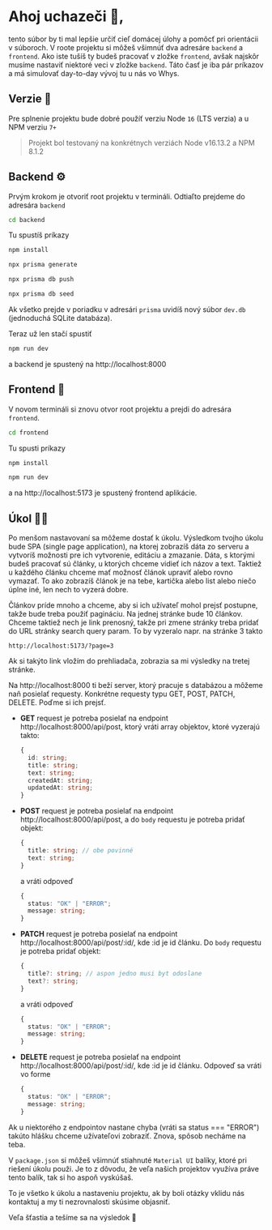 # Ahoj uchazeči 👋,

tento súbor by ti mal lepšie určiť cieľ domácej úlohy a pomôcť pri orientácii v súboroch. V roote projektu si môžeš všimnúť dva adresáre `backend` a `frontend`. Ako iste tušíš ty budeš pracovať v zložke `frontend`, avšak najskôr musíme nastaviť niektoré veci v zložke `backend`. Táto časť je iba pár príkazov a má simulovať day-to-day vývoj tu u nás vo Whys.

## Verzie 🧰

Pre splnenie projektu bude dobré použíť verziu Node `16` (LTS verzia) a u NPM verziu `7+`

> Projekt bol testovaný na konkrétnych verziách Node v16.13.2 a NPM 8.1.2

## Backend ⚙

Prvým krokom je otvoriť root projektu v termináli. Odtiaľto prejdeme do adresára `backend`

```bash
cd backend
```

Tu spustíš príkazy

```bash
npm install

npx prisma generate

npx prisma db push

npx prisma db seed
```

Ak všetko prejde v poriadku v adresári `prisma` uvidíš nový súbor `dev.db` (jednoduchá SQLite databáza).

Teraz už len stačí spustiť

```bash
npm run dev
```

a backend je spustený na http://localhost:8000

## Frontend 🌈

V novom termináli si znovu otvor root projektu a prejdi do adresára `frontend`.

```bash
cd frontend
```

Tu spusti príkazy

```bash
npm install

npm run dev
```

a na http://localhost:5173 je spustený frontend aplikácie.

## Úkol 🏄‍♂️

Po menšom nastavovaní sa môžeme dostať k úkolu. Výsledkom tvojho úkolu bude SPA (single page application), na ktorej zobrazíš dáta zo serveru a vytvoríš možnosti pre ich vytvorenie, editáciu a zmazanie. Dáta, s ktorými budeš pracovať sú články, u ktorých chceme vidieť ich názov a text. Taktiež u každého článku chceme mať možnosť článok upraviť alebo rovno vymazať. To ako zobrazíš článok je na tebe, kartička alebo list alebo niečo úplne iné, len nech to vyzerá dobre.

Článkov príde mnoho a chceme, aby si ich užívateľ mohol prejsť postupne, takže bude treba použiť pagináciu. Na jednej stránke bude 10 článkov. Chceme taktiež nech je link prenosný, takže pri zmene stránky treba pridať do URL stránky search query param. To by vyzeralo napr. na stránke 3 takto

```
http://localhost:5173/?page=3
```

Ak si takýto link vložím do prehliadača, zobrazia sa mi výsledky na tretej stránke.

Na http://localhost:8000 ti beží server, ktorý pracuje s databázou a môžeme naň posielať requesty. Konkrétne requesty typu GET, POST, PATCH, DELETE. Poďme si ich prejsť.

- **GET**
  request je potreba posielať na endpoint http://localhost:8000/api/post, ktorý vráti array objektov, ktoré vyzerajú takto:
  ```ts
  {
    id: string;
    title: string;
    text: string;
    createdAt: string;
    updatedAt: string;
  }
  ```
- **POST**
  request je potreba posielať na endpoint http://localhost:8000/api/post, a do `body` requestu je potreba pridať objekt:

  ```ts
  {
    title: string; // obe povinné
    text: string;
  }
  ```

  a vráti odpoveď

  ```ts
  {
    status: "OK" | "ERROR";
    message: string;
  }
  ```

- **PATCH**
  request je potreba posielať na endpoint http://localhost:8000/api/post/:id/, kde :id je id článku. Do `body` requestu je potreba pridať objekt:

  ```ts
  {
    title?: string; // aspon jedno musi byt odoslane
    text?: string;
  }
  ```

  a vráti odpoveď

  ```ts
  {
    status: "OK" | "ERROR";
    message: string;
  }
  ```

- **DELETE**
  request je potreba posielať na endpoint http://localhost:8000/api/post/:id/, kde :id je id článku. Odpoveď sa vráti vo forme
  ```ts
  {
    status: "OK" | "ERROR";
    message: string;
  }
  ```

Ak u niektorého z endpointov nastane chyba (vráti sa status === "ERROR") takúto hlášku chceme užívateľovi zobraziť. Znova, spôsob necháme na teba.

V `package.json` si môžeš všimnúť stiahnuté `Material UI` balíky, ktoré pri riešení úkolu použi. Je to z dôvodu, že veľa našich projektov využíva práve tento balík, tak si ho aspoň vyskúšaš.

To je všetko k úkolu a nastaveniu projektu, ak by boli otázky vklidu nás kontaktuj a my ti nezrovnalosti skúsime objasniť.

Veľa šťastia a tešíme sa na výsledok 🙌
